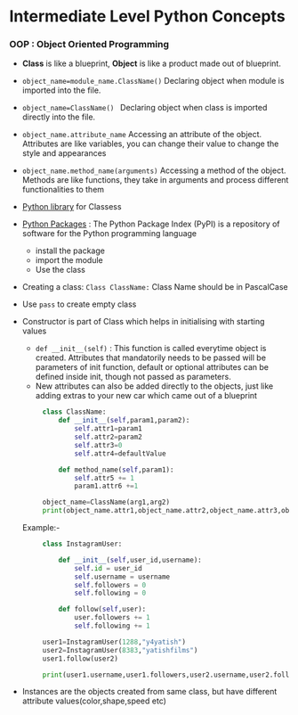 # Intermediate Level Python Concepts

### OOP : Object Oriented Programming

- **Class** is like a blueprint, **Object** is like a product made out of blueprint.
- ```object_name=module_name.ClassName()``` Declaring object when module is imported  into the file.
- ```object_name=ClassName() ``` Declaring object when class is imported directly into the file.
- ```object_name.attribute_name``` Accessing an attribute of the object. Attributes are like variables, you can change their value to change the style and appearances
- ```object_name.method_name(arguments)``` Accessing a method of the object. Methods are like functions, they take in arguments and process different functionalities to them
- [Python library](https://docs.python.org/3/library/) for Classess
- [Python Packages](https://pypi.org/) : The Python Package Index (PyPI) is a repository of software for the Python programming language
    - install the package
    - import the module
    - Use the class
- Creating a class: ```Class ClassName:``` Class Name should be in PascalCase
- Use ```pass``` to create empty class
- Constructor is part of Class which helps in initialising with starting values
    - ```def __init__(self)``` : This function is called everytime object is created. Attributes that mandatorily needs to be passed will be parameters of init function, default or optional attributes can be defined inside init, though not passed as parameters.
    - New attributes can also be added directly to the objects, just like adding extras to your new car which came out of a blueprint 

   ```python
        class ClassName:
            def __init__(self,param1,param2):
                self.attr1=param1
                self.attr2=param2
                self.attr3=0
                self.attr4=defaultValue

            def method_name(self,param1):
                self.attr5 += 1
                param1.attr6 +=1

        object_name=ClassName(arg1,arg2)
        print(object_name.attr1,object_name.attr2,object_name.attr3,object_name.attr4)
    ```

    Example:-

   ```python
        class InstagramUser:

            def __init__(self,user_id,username):
                self.id = user_id
                self.username = username
                self.followers = 0
                self.following = 0

            def follow(self,user):
                user.followers += 1
                self.following += 1

        user1=InstagramUser(1288,"y4yatish")
        user2=InstagramUser(8383,"yatishfilms")
        user1.follow(user2)

        print(user1.username,user1.followers,user2.username,user2.followers)
    ```

- Instances are the objects created from same class, but have different attribute values(color,shape,speed etc) 


